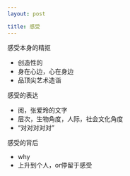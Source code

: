 ```yaml
---
layout: post

title: 感受
---
```


感受本身的精抠

* 创造性的
* 身在心边，心在身边
* 品顶尖艺术造诣


感受的表达

* 阅，张爱玲的文字
* 层次，生物角度，人际，社会文化角度
* “对对对对对”



感受的背后

* why
* 上升到个人，or停留于感受